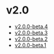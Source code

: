 # v2.0

* [v2.0.0-beta.4](v2.0.0-4.ja.md)
* [v2.0.0-beta.3](v2.0.0-3.ja.md)
* [v2.0.0-beta.2](v2.0.0-2.ja.md)
* [v2.0.0-beta.1](v2.0.0-1.ja.md)
